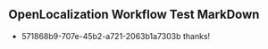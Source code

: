 ## OpenLocalization Workflow Test MarkDown
* 571868b9-707e-45b2-a721-2063b1a7303b thanks!

<!--HONumber=Feb17_HO2-->


